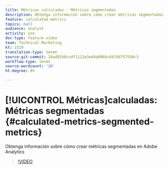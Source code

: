 ```yaml
---
title: Métricas calculadas - Métricas segmentadas
description: Obtenga información sobre cómo crear métricas segmentadas en Adobe Analytics
feature: calculated metrics
topics: null
audience: analyst
activity: use
doc-type: feature video
team: Technical Marketing
kt: 2319
translation-type: tm+mt
source-git-commit: 24ad92b0ccdf1112e3ed4a0968cd47db757598c3
workflow-type: tm+mt
source-wordcount: '26'
ht-degree: 0%

---
```



# [!UICONTROL Métricas]calculadas: Métricas segmentadas {#calculated-metrics-segmented-metrics}

Obtenga información sobre cómo crear métricas segmentadas en Adobe Analytics

>[!VIDEO](https://video.tv.adobe.com/v/25409/?quality=12)
